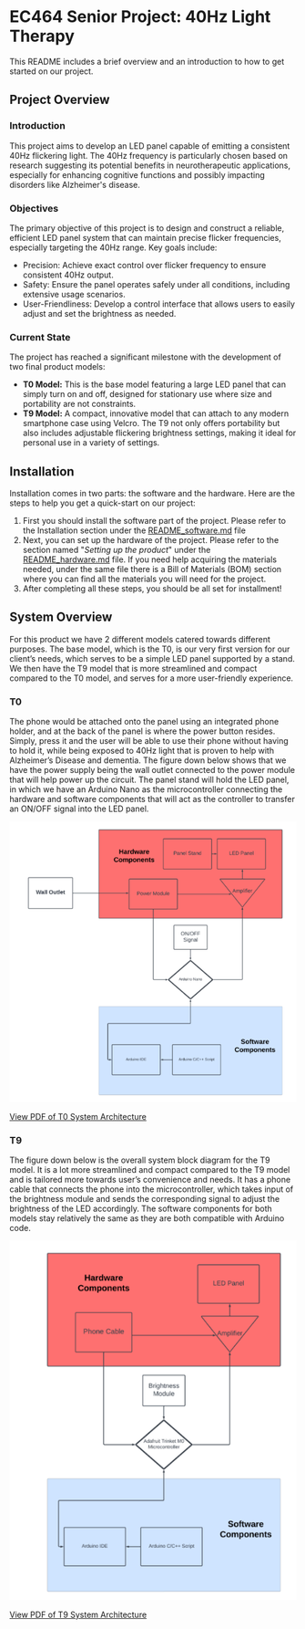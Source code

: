 # EC464 Senior Project: 40Hz Light Therapy

This README includes a brief overview and an introduction to how to get started on our project. 

## Project Overview

### Introduction

This project aims to develop an LED panel capable of emitting a consistent 40Hz flickering light. The 40Hz frequency is particularly chosen based on research suggesting its potential benefits in neurotherapeutic applications, especially for enhancing cognitive functions and possibly impacting disorders like Alzheimer's disease.

### Objectives

The primary objective of this project is to design and construct a reliable, efficient LED panel system that can maintain precise flicker frequencies, especially targeting the 40Hz range. Key goals include:

 - Precision: Achieve exact control over flicker frequency to ensure consistent 40Hz output.
 - Safety: Ensure the panel operates safely under all conditions, including extensive usage scenarios.
 - User-Friendliness: Develop a control interface that allows users to easily adjust and set the brightness as needed.

### Current State

The project has reached a significant milestone with the development of two final product models:

 - **T0 Model:** This is the base model featuring a large LED panel that can simply turn on and off, designed for stationary use where size and portability are not constraints.
 - **T9 Model:** A compact, innovative model that can attach to any modern smartphone case using Velcro. The T9 not only offers portability but also includes adjustable flickering brightness settings, making it ideal for personal use in a variety of settings.


## Installation

Installation comes in two parts: the software and the hardware. Here are the steps to help you get a quick-start on our project:

1. First you should install the software part of the project. Please refer to the Installation section under the [README_software.md](README_software.md) file
2. Next, you can set up the hardware of the project. Please refer to the section named "_Setting up the product_" under the [README_hardware.md](README_hardware.md) file. If you need help acquiring the materials needed, under the same file there is a Bill of Materials (BOM) section where you can find all the materials you will need for the project.
3. After completing all these steps, you should be all set for installment!

## System Overview

For this product we have 2 different models catered towards different purposes. The base model, which is the T0, is our very first version for our client’s needs, which serves to be a simple LED panel supported by a stand. We then have the T9 model that is more streamlined and compact compared to the T0 model, and serves for a more user-friendly experience.

### T0

The phone would be attached onto the panel using an integrated phone holder, and at the back of the panel is where the power button resides. Simply, press it and the user will be able to use their phone without having to hold it, while being exposed to 40Hz light that is proven to help with Alzheimer’s Disease and dementia. The figure down below shows that we have the power supply being the wall outlet connected to the power module that will help power up the circuit. The panel stand will hold the LED panel, in which we have an Arduino Nano as the microcontroller connecting the hardware and software components that will act as the controller to transfer an ON/OFF signal into the LED panel. 

![T0 System Architecture](system_architecture/T0_System_architecture.png) 
  
[View PDF of T0 System Architecture](system_architecture/T0_System_architecture.pdf)

### T9

The figure down below is the overall system block diagram for the T9 model. It is a lot more streamlined and compact compared to the T9 model and is tailored more towards user’s convenience and needs. It has a phone cable that connects the phone into the microcontroller, which takes input of the brightness module and sends the corresponding signal to adjust the brightness of the LED accordingly. The software components for both models stay relatively the same as they are both compatible with Arduino code. 

![T9 System Architecture](system_architecture/T9_system_architecture.png)
  
[View PDF of T9 System Architecture](system_architecture/T9_system_architecture.pdf)



   
